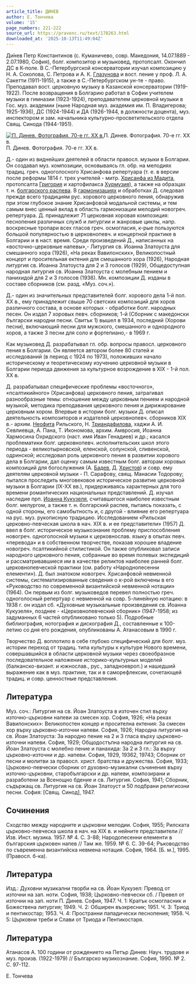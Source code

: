 ```yaml
---
article_title: ДИНЕВ
author: Е. Тончева
volume: '15'
page_numbers: 221-222
source_url: https://pravenc.ru/text/178263.html
downloaded_at: '2025-10-13T11:49:04Z'
---
```


Ди́нев Петр Константинов (с. Куманичево, совр. Македония, 14.07.1889 - 2.07.1980, София), болг. композитор и музыковед, протопсалт. Окончил ДС в К-поле. В С.-Петербургской консерватории изучал композицию у Н. А. Соколова, С. Петрова и А. К. [Глазунова](https://pravenc.ru/text/Глазунова.html) и вост. пение у проф. Л. А. Сакетти (1911-1915), а также в С.-Петербургском ун-те - право. Преподавал вост. церковную музыку в Казанской консерватории (1919-1922). После возвращения в Болгарию работал в Софии учителем музыки в гимназии (1923-1924), преподавателем церковной музыки в Гос. муз. академии (ныне Народная муз. академия им. П. Владигерова; 1925-1936), ДС (1924-1944) и ДА (1926-1944, в должности доцента), муз. инспектором и зам. начальника культурно-просветительского отдела Свящ. Синода (1944-1951).

[![П. Динев. Фотография. 70-е гг. ХХ в.](https://pravenc.ru/data/802/484/1234/i200.jpg "Кликните для увеличения картинки")](https://pravenc.ru/data/802/484/1234/i400.jpg)П. Динев. Фотография. 70-е гг. ХХ в.  
П. Динев. Фотография. 70-е гг. ХХ в.

Д.- один из виднейших деятелей в области правосл. музыки в Болгарии. Он создавал муз. композиции, основываясь гл. обр. на мелодиях традиц. греч. одноголосного Хрисанфова репертуара (т. е. в версии после реформы 1814 г. трех учителей - митр. [Хрисанфа из Мадита](<https://pravenc.ru/text/Хрисанфа из Мадита.html>), протопсалта [Григория](https://pravenc.ru/text/Григорий.html) и хартофилакса [Хурмузия](https://pravenc.ru/text/Хурмузия.html)), а также на образцах т. н. [болгарского распева](<https://pravenc.ru/text/болгарского распева.html>). В [гармонизациях](https://pravenc.ru/text/гармонизациях.html) и обработках Д. следовал прежде всего традициям рус. хорового церковного пения, обнаружив при этом глубокое знание Хрисанфовой модальной системы, и тем самым внес ценный вклад в область гармонизации мелодий новогреч. репертуара. Д. принадлежит 71 церковная хоровая композиция: песнопения различных служб и литургии и жанровые циклы, напр. воскресные тропари всех гласов греч. осмогласия, к-рые пользуются большой популярностью в церковнопевч. и концертной практике в Болгарии и в наст. время. Среди произведений Д., написанных на «восточно-церковные напевы»,- Литургия св. Иоанна Златоуста для смешанного хора (1926), «На реках Вавилонских», Великопостный концерт и просительная ектения для смешанного хора (1926), Народная литургия св. Иоанна Златоуста для 2 и 3 голосов (1929), Общедоступная народная литургия св. Иоанна Златоуста с молебным пением и панихидой для 2 и 3 голосов (1936). Мн. композиции Д. изданы в составе сборников (см. разд. «Муз. соч.»).

Д.- один из значительных представителей болг. хорового дела 1-й пол. XX в., ему принадлежит свыше 70 светских композиций для хоров различного состава, в основе которых - обработки болг. народных песен. Он издал 7 хоровых певч. сборников; 1-й (Сборник с македонски български народни песни. Свитък 1) вышел в 1934, последний (Хорови песни), включающий песни для мужского, смешанного и однородного хоров, а также 3 песни для соло и фортепиано,- в 1969 г.

Как музыковед Д. разрабатывал гл. обр. вопросы правосл. церковного пения в Болгарии. Он является автором более 80 статей и исследований (в период с 1924 по 1973), положивших начало историческому и теоретическому изучению церковной музыки в Болгарии периода движения за культурное возрождение в XIX - 1-й пол. XX в.

Д. разрабатывал специфические проблемы «восточного», «псалтикийного» (Хрисанфова) церковного пения, затрагивал разнообразные темы: отношение между церковным пением и народной музыкой, методика преподавания церковного пения и дирижирование церковным хором. Впервые в истории болг. музыки Д. описал деятельность композиторов и издателей церковнопевч. сборников XIX в.- архим. [Неофита](https://pravenc.ru/text/Неофит.html) Рильского, Н. [Триандафилова](https://pravenc.ru/text/Триандафилова.html), хаджи А. И. Севлиевца, А. Пана, Т. Икономова, архим. Амвросия, Иоанна Хармосина Охридского (наст. имя Иван Генадиев) и др.; касался проблематики болг. церковнопевч. исполнительских школ этого периода - великотырновской, еленской, солунской, сливенской, одринской; исследовал роль церковного пения в развитии хорового дела в Болгарии, дал оценку самым известным болг. авторам хоровых композиций для богослужения (А. [Бадев](https://pravenc.ru/text/Бадев.html), Д. [Христов](https://pravenc.ru/text/Христов.html)) и совр. ему деятелям церковной музыки - П. Сарафову, свящ. Манасии Тодорову; пытался проследить многовековое историческое развитие церковной музыки в Болгарии (IX-XX вв.), придерживаясь характерных для того времени романтических национальных представлений. Д. изучал наследие прп. [Иоанна Кукузеля](<https://pravenc.ru/text/Иоанна Кукузеля.html>), считавшегося наиболее известным болг. мелургом, а также т. н. болгарский распев, пытаясь показать, с одной стороны, его самобытность и, с другой - влияние его репертуара на рус. муз. рукописную традицию. Исследованием «Рильская церковно-певческая школа в нач. XIX в. и ее представители» (1957) Д. ввел в болг. историческое музыкознание проблему приспособления новогреч. одноголосной музыки к церковнослав. языку в опытах певч. «перевода» и в собственном творчестве, показав хорошее владение новогреч. псалтикийной стилистикой. Он также опубликовал записи народного церковного пения, собранные во время полевых экспедиций и рассматривавшиеся им в качестве реликтов наиболее ранней болг. церковнопевческой практики (см. работу «Народнопесенни елементи»). Д. был знатоком новогреч. Хрисанфовой невменной системы, систематизированные сведения о к-рой включены в его «Руководство по современной византийской невменной нотации» (1964). Он первым из болг. музыковедов перевел полностью греч. одноголосный репертуар с невменной на совр. 5-линейную нотацию: в 1938 г. он издал сб. «Духовные музыкальные произведения св. Иоанна Кукузеля», позднее - «Церковнопевческий сборник» (1947-1958; из задуманных 6 частей опубликовано только 5). Подробные библиография, нотография и дискография Д., составленные к 100-летию со дня его рождения, опубликованы А. Атанасовым в 1990 г.

Творчество Д. воплотило в себе глубоко специфический для болг. муз. истории переход от традиц. типа культуры к культуре Нового времени, совершавшийся в области церковной музыки через своеобразное последовательное наложение историко-культурных моделей (балканско-визант. и южнослав., рус., западноевроп.) и нашедший выражение как в муз. практике, так и в саморефлексии, сочетающей традиц. и совр. ценностные представления.

## Литература

Муз. соч.: Литургия на св. Йоан Златоуста в източен стил върху източно-църковни напеви за смесен хор. София, 1926; «На реках Вавилонских»: Великопостен концер и просителна ектения: За смесен хор върху църковно-източни напеви. София, 1926; Народна литургия на св. Йоан Златоуста: За народно пение на 2 и 3 гласа върху църковно-източни напеви. София, 1929; Общодостъпна народна литургия на св. Йоан Златоуста с молебно пение и панахида: За 2 и 3 гл.: За върху църковно-източни и др. напеви. София, 1929, 19362, 19743; Сборник от песни и молитви за правосл. христ. братства и дружества. София, 1933; Църковно-певчески сборник от духовно-музикални съчинения върху източно-църковни, старобългарски и др. напеви, композирани и разработени за Всенощно бдение и св. Литургия. София, 1941; Сборник, съдържащ св. Литургия на св. Йоан Златоуст и 50 подбрани религиозни песни. София: [Свящ. Синод], 1947.

## Сочинения

Сходство между народните и църковни мелодии. София, 1955; Рилската църковно-певческа школа в нач. на ХIХ в. и нейните представители // Изв. Инст. музика. 1957. № 4. С. 3-88; Народопесенни елементи в българския църковен напев // Там же. 1959. № 6. С. 39-64; Ръководство по съвременна византийска невмена нотация. София, 1964. [Б. м.], 1995. (Правосл. б-ка).

## Литература

Изд.: Духовни музикални творби на св. Йоан Кукузел: Превод от източни на зап. ноти. София, 1938; Църковно-певчески сб. / Превел от източни на зап. ноти П. Динев. София, 1947. Ч. 1: Кратък осмогласник и Божествена литургия; 1949. Ч. 2: Обширен възкресник; 1951. Ч. 3: Триод и пентикостар; 1953. Ч. 4: Пространни пападически песнопения; 1958. Ч. 5: Църковни треби и Слави от Триода и Пентикостаря.

## Литература

Атанасов А. 100 години от рождението на Петър Динев: Науч. трудове и муз. произв. (1922-1979) // Българско музикознание. София, 1990. № 2. С. 97-112.

Е. Тончева
